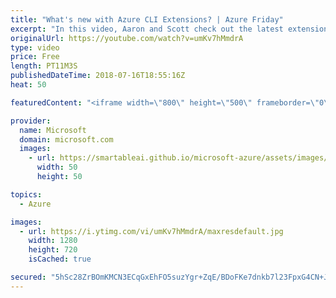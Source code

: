```yaml
---
title: "What's new with Azure CLI Extensions? | Azure Friday"
excerpt: "In this video, Aaron and Scott check out the latest extensions for Azure CLI. Azure CLI Extensions provide new, exciting features, and the Alias Extension is the first of many user-centric extensions that make Azure automation simple and easy.  For more information, see:  • Azure CLI Docs https://aka.ms/azfr/443/01"
originalUrl: https://youtube.com/watch?v=umKv7hMmdrA
type: video
price: Free
length: PT11M3S
publishedDateTime: 2018-07-16T18:55:16Z
heat: 50

featuredContent: "<iframe width=\"800\" height=\"500\" frameborder=\"0\" src=\"https://www.youtube.com/embed/umKv7hMmdrA\" allow=\"accelerometer; autoplay; encrypted-media; gyroscope; picture-in-picture\" allowfullscreen></iframe>"

provider:
  name: Microsoft
  domain: microsoft.com
  images:
    - url: https://smartableai.github.io/microsoft-azure/assets/images/organizations/microsoft.com-50x50.jpg
      width: 50
      height: 50

topics:
  - Azure

images:
  - url: https://i.ytimg.com/vi/umKv7hMmdrA/maxresdefault.jpg
    width: 1280
    height: 720
    isCached: true

secured: "5hSc28ZrBOmKMCN3ECqGxEhFO5suzYgr+ZqE/BDoFKe7dnkb7l23FpxG4CN+JXajKBKvDd2+hbtGHqoYGqOoios7Pq17M6o25oLl0rABTdSu8oWSooe+0DdY84webrZvnfes3qj5t6JyT1G2yzD6cu+pAtSecGWcwOeitLuBOc+wHVZB67QBSJku2z1Z2LqpeFly+yeDp4nt4Lba8p3Ba8ibWNRB/yka9Ayn4gXKA8u3LhRSRX+oQhChaUAEn2ykybxrryNxKo3cR1vlk9Z8+AcEP18JNpmEhapeOHbuG2ERrd1sWdI7QLyRyqVpgW0iMYlPSlvTnmSo/OlYOBJUfWzetHJ+FVLgvRgDwUYynsshWpNQh4mRS/HvlYBwg9I5RHwwS4eAXJn5gSZws4mpYdzajDoZHrAZL8ZL0Th2klY=;MLf2qtwsiV5zDZwq6sSNxw=="
---
```


